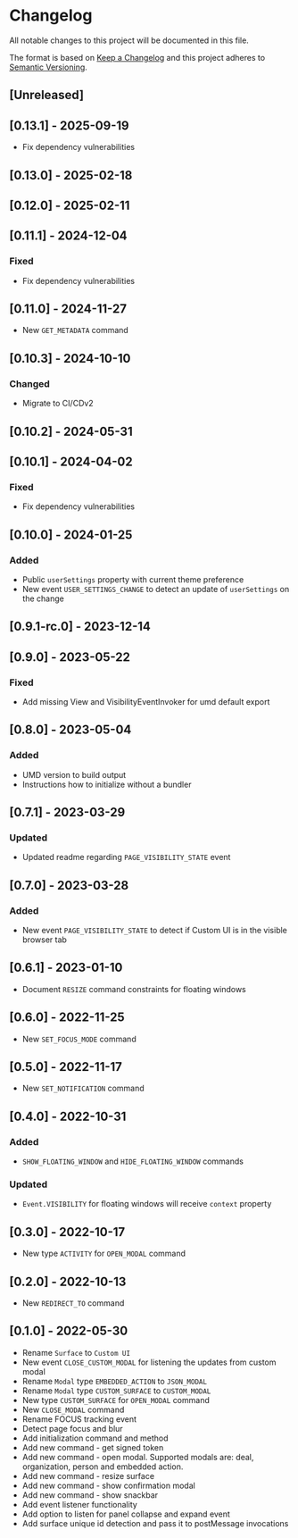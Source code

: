 # Changelog

All notable changes to this project will be documented in this file.

The format is based on [Keep a Changelog](http://keepachangelog.com/en/1.0.0/)
and this project adheres to [Semantic Versioning](http://semver.org/spec/v2.0.0.html).

## [Unreleased]

## [0.13.1] - 2025-09-19
- Fix dependency vulnerabilities

## [0.13.0] - 2025-02-18

## [0.12.0] - 2025-02-11

## [0.11.1] - 2024-12-04

### Fixed
- Fix dependency vulnerabilities

## [0.11.0] - 2024-11-27

- New `GET_METADATA` command

## [0.10.3] - 2024-10-10

### Changed
- Migrate to CI/CDv2

## [0.10.2] - 2024-05-31

## [0.10.1] - 2024-04-02

### Fixed

- Fix dependency vulnerabilities

## [0.10.0] - 2024-01-25

### Added
- Public `userSettings` property with current theme preference
- New event `USER_SETTINGS_CHANGE` to detect an update of `userSettings` on the change

## [0.9.1-rc.0] - 2023-12-14

## [0.9.0] - 2023-05-22

### Fixed
- Add missing View and VisibilityEventInvoker for umd default export

## [0.8.0] - 2023-05-04

### Added
- UMD version to build output
- Instructions how to initialize without a bundler

## [0.7.1] - 2023-03-29

### Updated

- Updated readme regarding `PAGE_VISIBILITY_STATE` event

## [0.7.0] - 2023-03-28

### Added

- New event `PAGE_VISIBILITY_STATE` to detect if Custom UI is in the visible browser tab

## [0.6.1] - 2023-01-10

- Document `RESIZE` command constraints for floating windows

## [0.6.0] - 2022-11-25

- New `SET_FOCUS_MODE` command

## [0.5.0] - 2022-11-17

- New `SET_NOTIFICATION` command

## [0.4.0] - 2022-10-31

### Added

- `SHOW_FLOATING_WINDOW` and `HIDE_FLOATING_WINDOW` commands

### Updated

- `Event.VISIBILITY` for floating windows will receive `context` property

## [0.3.0] - 2022-10-17

- New type `ACTIVITY` for `OPEN_MODAL` command

## [0.2.0] - 2022-10-13

- New `REDIRECT_TO` command

## [0.1.0] - 2022-05-30

- Rename `Surface` to `Custom UI`
- New event `CLOSE_CUSTOM_MODAL` for listening the updates from custom modal
- Rename `Modal` type `EMBEDDED_ACTION` to `JSON_MODAL`
- Rename `Modal` type `CUSTOM_SURFACE` to `CUSTOM_MODAL`
- New type `CUSTOM_SURFACE` for `OPEN_MODAL` command
- New `CLOSE_MODAL` command
- Rename FOCUS tracking event
- Detect page focus and blur
- Add initialization command and method
- Add new command - get signed token
- Add new command - open modal. Supported modals are: deal, organization, person and embedded action.
- Add new command - resize surface
- Add new command - show confirmation modal
- Add new command - show snackbar
- Add event listener functionality
- Add option to listen for panel collapse and expand event
- Add surface unique id detection and pass it to postMessage invocations
